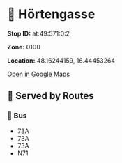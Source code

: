 # 🚉 Hörtengasse


**Stop ID:** at:49:571:0:2

**Zone:** 0100

**Location:** 48.16244159, 16.44453264

[Open in Google Maps](https://www.google.com/maps?q=48.16244159,16.44453264)

## 🚆 Served by Routes

### 🚌 Bus
- 73A
- 73A
- 73A
- N71